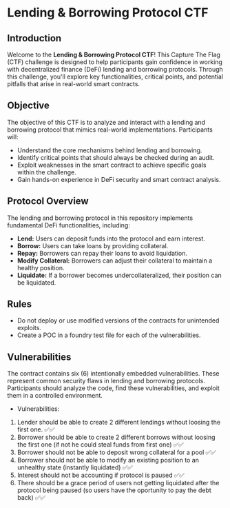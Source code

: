 # Lending & Borrowing Protocol CTF

## Introduction
Welcome to the **Lending & Borrowing Protocol CTF**! This Capture The Flag (CTF) challenge is designed to help participants gain confidence in working with decentralized finance (DeFi) lending and borrowing protocols. Through this challenge, you'll explore key functionalities, critical points, and potential pitfalls that arise in real-world smart contracts.

## Objective
The objective of this CTF is to analyze and interact with a lending and borrowing protocol that mimics real-world implementations. Participants will:

- Understand the core mechanisms behind lending and borrowing.
- Identify critical points that should always be checked during an audit.
- Exploit weaknesses in the smart contract to achieve specific goals within the challenge.
- Gain hands-on experience in DeFi security and smart contract analysis.

## Protocol Overview
The lending and borrowing protocol in this repository implements fundamental DeFi functionalities, including:

- **Lend:** Users can deposit funds into the protocol and earn interest.
- **Borrow:** Users can take loans by providing collateral.
- **Repay:** Borrowers can repay their loans to avoid liquidation.
- **Modify Collateral:** Borrowers can adjust their collateral to maintain a healthy position.
- **Liquidate:** If a borrower becomes undercollateralized, their position can be liquidated.

## Rules
- Do not deploy or use modified versions of the contracts for unintended exploits.
- Create a POC in a foundry test file for each of the vulnerabilities.

## Vulnerabilities

The contract contains six (6) intentionally embedded vulnerabilities. These represent common security flaws in lending and borrowing protocols. Participants should analyze the code, find these vulnerabilities, and exploit them in a controlled environment.

- Vulnerabilities:
1. Lender should be able to create 2 different lendings without loosing the first one. ✅✅
2. Borrower should be able to create 2 different borrows without loosing the first one (if not he could steal funds from first one) ✅✅
3. Borrower should not be able to deposit wrong collateral for a pool ✅✅
4. Borrower should not be able to modify an existing position to an unhealthy state (instantly liquidated) ✅✅
5. Interest should not be accounting if protocol is paused ✅✅
6. There should be a grace period of users not getting liquidated after the protocol being paused (so users have the oportunity to pay the debt back) ✅✅
